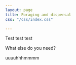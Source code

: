 ```yaml
---
layout: page
title: Foraging and dispersal
css: "/css/index.css"

---
```


Test test test

What else do you need?

uuuuhhhmmmm